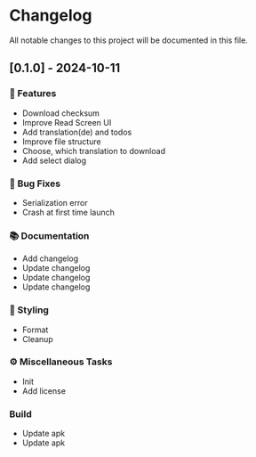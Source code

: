 # Changelog

All notable changes to this project will be documented in this file.

## [0.1.0] - 2024-10-11

### 🚀 Features

- Download checksum
- Improve Read Screen UI
- Add translation(de) and todos
- Improve file structure
- Choose, which translation to download
- Add select dialog

### 🐛 Bug Fixes

- Serialization error
- Crash at first time launch

### 📚 Documentation

- Add changelog
- Update changelog
- Update changelog
- Update changelog

### 🎨 Styling

- Format
- Cleanup

### ⚙️ Miscellaneous Tasks

- Init
- Add license

### Build

- Update apk
- Update apk

<!-- generated by git-cliff -->
